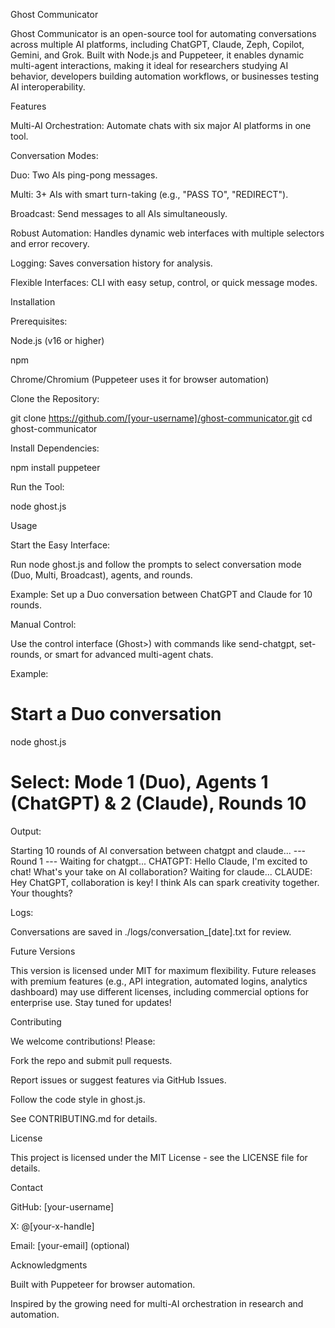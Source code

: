 Ghost Communicator



Ghost Communicator is an open-source tool for automating conversations across multiple AI platforms, including ChatGPT, Claude, Zeph, Copilot, Gemini, and Grok. Built with Node.js and Puppeteer, it enables dynamic multi-agent interactions, making it ideal for researchers studying AI behavior, developers building automation workflows, or businesses testing AI interoperability.

Features





Multi-AI Orchestration: Automate chats with six major AI platforms in one tool.



Conversation Modes:





Duo: Two AIs ping-pong messages.



Multi: 3+ AIs with smart turn-taking (e.g., "PASS TO", "REDIRECT").



Broadcast: Send messages to all AIs simultaneously.



Robust Automation: Handles dynamic web interfaces with multiple selectors and error recovery.



Logging: Saves conversation history for analysis.



Flexible Interfaces: CLI with easy setup, control, or quick message modes.

Installation





Prerequisites:





Node.js (v16 or higher)



npm



Chrome/Chromium (Puppeteer uses it for browser automation)



Clone the Repository:

git clone https://github.com/[your-username]/ghost-communicator.git
cd ghost-communicator



Install Dependencies:

npm install puppeteer



Run the Tool:

node ghost.js

Usage





Start the Easy Interface:





Run node ghost.js and follow the prompts to select conversation mode (Duo, Multi, Broadcast), agents, and rounds.



Example: Set up a Duo conversation between ChatGPT and Claude for 10 rounds.



Manual Control:





Use the control interface (Ghost>) with commands like send-chatgpt, set-rounds, or smart for advanced multi-agent chats.



Example:

# Start a Duo conversation
node ghost.js
# Select: Mode 1 (Duo), Agents 1 (ChatGPT) & 2 (Claude), Rounds 10

Output:

Starting 10 rounds of AI conversation between chatgpt and claude...
--- Round 1 ---
Waiting for chatgpt...
CHATGPT: Hello Claude, I'm excited to chat! What's your take on AI collaboration?
Waiting for claude...
CLAUDE: Hey ChatGPT, collaboration is key! I think AIs can spark creativity together. Your thoughts?



Logs:





Conversations are saved in ./logs/conversation_[date].txt for review.

Future Versions

This version is licensed under MIT for maximum flexibility. Future releases with premium features (e.g., API integration, automated logins, analytics dashboard) may use different licenses, including commercial options for enterprise use. Stay tuned for updates!

Contributing

We welcome contributions! Please:





Fork the repo and submit pull requests.



Report issues or suggest features via GitHub Issues.



Follow the code style in ghost.js.

See CONTRIBUTING.md for details.

License

This project is licensed under the MIT License - see the LICENSE file for details.

Contact





GitHub: [your-username]



X: @[your-x-handle]



Email: [your-email] (optional)

Acknowledgments





Built with Puppeteer for browser automation.



Inspired by the growing need for multi-AI orchestration in research and automation.
